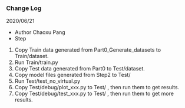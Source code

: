 ### Change Log
2020/06/21  
- Author 
Chaoxu Pang
- Step
1. Copy Train data generated from Part0_Generate_datasets to Train/dataset.
2. Run Train/train.py
3. Copy Test data generated from  Part0 to Test/dataset.
4. Copy model files generated from Step2 to Test/
5. Run Test/test_no_virtual.py
6. Copy Test/debug/plot_xxx.py to Test/ , then run them to get results.
7. Copy Test/debug/test_xxx.py to Test/ , then run them to get more results.
